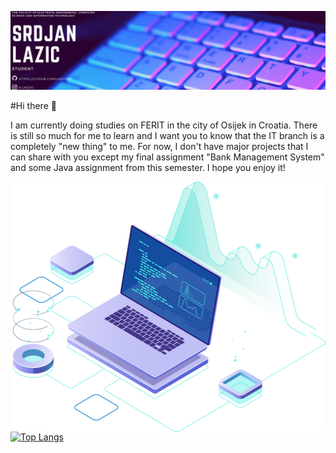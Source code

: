 ![](https://github.com/Lazic997/Lazic997/blob/main/Lazic997.png)
 
#Hi there 👋
<p style="text-align:left;">I am currently doing studies on FERIT in the city of Osijek in Croatia.
There is still so much for me to learn and I want you to know that the IT branch is
a completely "new thing" to me. For now, I don't have major projects that I can share with
you except my final assignment "Bank Management System" and some Java assignment from this semester.
I hope you enjoy it!</p>


<img align="right" src="https://github.com/Lazic997/Lazic997/blob/main/pc.png" width="500" height="400">

[![Top Langs](https://github-readme-stats.vercel.app/api/top-langs/?username=Lazic997)](https://github.com/anuraghazra/github-readme-stats)


